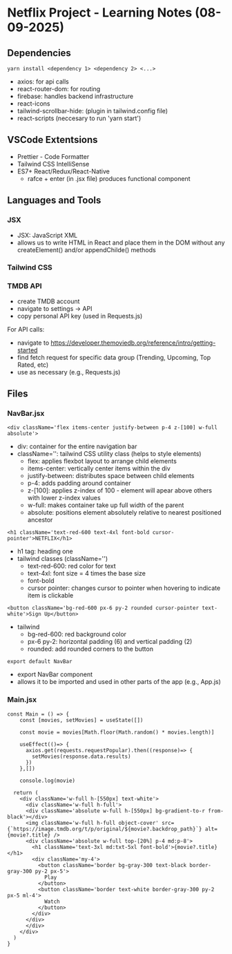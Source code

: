 # Netflix Project - Learning Notes (08-09-2025)

## Dependencies

```
yarn install <dependency 1> <dependency 2> <...>
```

* axios: for api calls
* react-router-dom: for routing
* firebase: handles backend infrastructure
* react-icons
* tailwind-scrollbar-hide: (plugin in tailwind.config file)
* react-scripts (neccesary to run 'yarn start')

## VSCode Extentsions

* Prettier - Code Formatter
* Tailwind CSS IntelliSense
* ES7+ React/Redux/React-Native
    * rafce + enter (in .jsx file) produces functional component

## Languages and Tools


### JSX

* JSX: JavaScript XML
* allows us to write HTML in React and place them in the DOM without any createElement() and/or appendChilde() methods


### Tailwind CSS


### TMDB API

* create TMDB account
* navigate to settings -> API
* copy personal API key (used in Requests.js)

For API calls:
* navigate to https://developer.themoviedb.org/reference/intro/getting-started
* find fetch request for specific data group (Trending, Upcoming, Top Rated, etc)
* use as necessary (e.g., Requests.js)


## Files

### NavBar.jsx

``` 
<div className='flex items-center justify-between p-4 z-[100] w-full absolute'> 
```

* div: container for the entire navigation bar
* className='': tailwind CSS utility class (helps to style elements)
    * flex: applies flexbot layout to arrange child elements
    * items-center: vertically center items within the div
    * justify-between: distributes space between child elements
    * p-4: adds padding around container
    * z-[100]: applies z-index of 100 - element will apear above others with lower z-index values
    * w-full: makes container take up full width of the parent
    * absolute: positions element absolutely relative to nearest positioned ancestor

```
<h1 className='text-red-600 text-4xl font-bold cursor-pointer'>NETFLIX</h1>
```
* h1 tag: heading one
* tailwind classes (className='')
    * text-red-600: red color for text
    * text-4xl: font size = 4 times the base size
    * font-bold
    * cursor pointer: changes cursor to pointer when hovering to indicate item is clickable

```
<button className='bg-red-600 px-6 py-2 rounded cursor-pointer text-white'>Sign Up</button>
```
* tailwind 
    * bg-red-600: red background color
    * px-6 py-2: horizontal padding (6) and vertical padding (2)
    * rounded: add rounded corners to the button

```
export default NavBar
```
* export NavBar component 
* allows it to be imported and used in other parts of the app (e.g., App.js)


### Main.jsx

```
const Main = () => {
    const [movies, setMovies] = useState([])

    const movie = movies[Math.floor(Math.random() * movies.length)]

    useEffect(()=> {
      axios.get(requests.requestPopular).then((response)=> {
        setMovies(response.data.results)
      })
    },[])

    console.log(movie)

  return (
    <div className='w-full h-[550px] text-white'>
      <div className='w-full h-full'>
      <div className='absolute w-full h-[550px] bg-gradient-to-r from-black'></div>
      <img className='w-full h-full object-cover' src={`https://image.tmdb.org/t/p/original/${movie?.backdrop_path}`} alt={movie?.title} />
      <div className='absolute w-full top-[20%] p-4 md:p-8'>
        <h1 className='text-3xl md:txt-5xl font-bold'>{movie?.title}</h1>
        <div className='my-4'>
          <button className='border bg-gray-300 text-black border-gray-300 py-2 px-5'>
            Play
          </button>
          <button className='border text-white border-gray-300 py-2 px-5 ml-4'>
            Watch
          </button>
        </div>
      </div>
      </div>
    </div>
  )
}
```